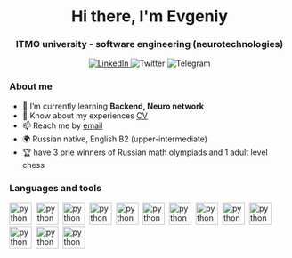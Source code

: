 <div id="header" align="center">
	<h1>Hi there, I'm Evgeniy</h1>
	<h3>ITMO university - software engineering (neurotechnologies)</h3>
</div>

<div id="socials" align="center">
	<a href="https://leetcode.com/ooowler/">
		<img src="https://img.shields.io/badge/LeetCode-blue?style=for-the-badge&logo=leetcode&logoColor=white" alt="LinkedIn"/>
	</a>
	<a>
		<img src="https://img.shields.io/badge/Evgexac@yandex.ru-blue?style=for-the-badge&logo=mail&logoColor=white" alt="Twitter"/>
	</a>
	<a>
		<img src="https://img.shields.io/badge/@jekaForbes-blue?style=for-the-badge&logo=telegram&logoColor=white" alt="Telegram"/>
	</a>
</div>


### About me
- 🧠 I’m currently learning **Backend, Neuro network**
- 📄 Know about my experiences [CV](cv.pdf)
- 📫 Reach me by [email](mailto:evgexac@yandex.ru)
- 🌍 Russian native, English B2 (upper-intermediate)
- 🏆 have 3 prie winners of Russian math olympiads and 1 adult level chess

### Languages and tools

<img src="https://cdn.jsdelivr.net/gh/devicons/devicon/icons/fastapi/fastapi-original.svg" title="python" width="40" height="40"/>&nbsp;
<img src="https://cdn.jsdelivr.net/gh/devicons/devicon/icons/python/python-original.svg" title="python" width="40" height="40"/>&nbsp;
<img src="https://cdn.jsdelivr.net/gh/devicons/devicon/icons/c/c-original.svg" title="python" width="40" height="40"/>&nbsp;
<img src="https://cdn.jsdelivr.net/gh/devicons/devicon/icons/cplusplus/cplusplus-original.svg" title="python" width="40" height="40"/>&nbsp;
<img src="https://cdn.jsdelivr.net/gh/devicons/devicon/icons/java/java-original.svg" title="python" width="40" height="40"/>&nbsp;
<img src="https://cdn.jsdelivr.net/gh/devicons/devicon/icons/docker/docker-original-wordmark.svg" title="python" width="40" height="40"/>&nbsp;
<img src="https://cdn.jsdelivr.net/gh/devicons/devicon/icons/postgresql/postgresql-original.svg" title="python" width="40" height="40"/>&nbsp;
<img src="https://cdn.jsdelivr.net/gh/devicons/devicon/icons/html5/html5-original.svg" title="python" width="40" height="40"/>&nbsp;
<img src="https://cdn.jsdelivr.net/gh/devicons/devicon/icons/css3/css3-original.svg" title="python" width="40" height="40"/>&nbsp;
<img src="https://cdn.jsdelivr.net/gh/devicons/devicon/icons/php/php-original.svg" title="python" width="40" height="40"/>&nbsp;
<img src="https://cdn.jsdelivr.net/gh/devicons/devicon/icons/javascript/javascript-original.svg" title="python" width="40" height="40"/>&nbsp;
<img src="https://cdn.jsdelivr.net/gh/devicons/devicon/icons/numpy/numpy-original-wordmark.svg" title="python" width="40" height="40"/>&nbsp;
<img src="https://cdn.jsdelivr.net/gh/devicons/devicon/icons/pandas/pandas-original-wordmark.svg" title="python" width="40" height="40"/>&nbsp;

